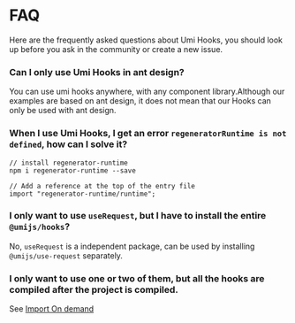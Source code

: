 # FAQ

Here are the frequently asked questions about Umi Hooks, you should look up before you ask in the community or create a new issue. 

### Can I only use Umi Hooks in ant design?

You can use umi hooks anywhere, with any component library.Although our examples are based on ant design, it does not mean that our Hooks can only be used with ant design.

### When I use Umi Hooks, I get an error `regeneratorRuntime is not defined`, how can I solve it?

```
// install regenerator-runtime
npm i regenerator-runtime --save

// Add a reference at the top of the entry file
import "regenerator-runtime/runtime";
```

### I only want to use `useRequest`, but I have to install the entire `@umijs/hooks`?

No, `useRequest` is a independent package, can be used by installing `@umijs/use-request` separately.

### I only want to use one or two of them, but all the hooks are compiled after the project is compiled.

See [Import On demand](/docs/getting-started?anchor=import-on-demand)

